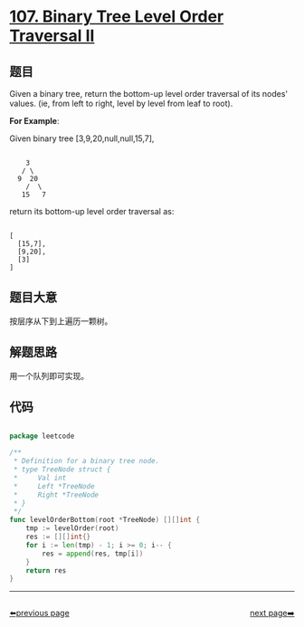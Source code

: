 # [107. Binary Tree Level Order Traversal II](https://leetcode.com/problems/binary-tree-level-order-traversal-ii/)

## 题目

Given a binary tree, return the bottom-up level order traversal of its nodes' values. (ie, from left to right, level by level from leaf to root).

**For Example**:

Given binary tree [3,9,20,null,null,15,7],

```

    3
   / \
  9  20
    /  \
   15   7

```

return its bottom-up level order traversal as:


```

[
  [15,7],
  [9,20],
  [3]
]

```
 

## 题目大意

按层序从下到上遍历一颗树。

## 解题思路

用一个队列即可实现。





## 代码

```go

package leetcode

/**
 * Definition for a binary tree node.
 * type TreeNode struct {
 *     Val int
 *     Left *TreeNode
 *     Right *TreeNode
 * }
 */
func levelOrderBottom(root *TreeNode) [][]int {
	tmp := levelOrder(root)
	res := [][]int{}
	for i := len(tmp) - 1; i >= 0; i-- {
		res = append(res, tmp[i])
	}
	return res
}

```



----------------------------------------------
<div style="display: flex;justify-content: space-between;align-items: center;">
<p><a href="https://books.halfrost.com/leetcode/ChapterFour/0100~0199/0106.Construct-Binary-Tree-from-Inorder-and-Postorder-Traversal/">⬅️previous page</a></p>
<p><a href="https://books.halfrost.com/leetcode/ChapterFour/0100~0199/0108.Convert-Sorted-Array-to-Binary-Search-Tree/">next page➡️</a></p>
</div>
